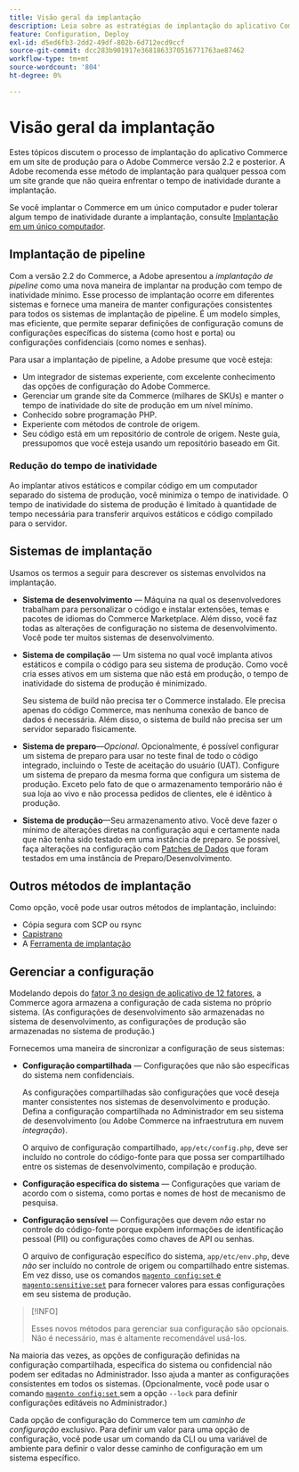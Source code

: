 ```yaml
---
title: Visão geral da implantação
description: Leia sobre as estratégias de implantação do aplicativo Commerce.
feature: Configuration, Deploy
exl-id: d5ed6fb3-2dd2-49df-802b-6d712ecd9ccf
source-git-commit: dcc283b901917e3681863370516771763ae87462
workflow-type: tm+mt
source-wordcount: '804'
ht-degree: 0%

---
```


# Visão geral da implantação

Estes tópicos discutem o processo de implantação do aplicativo Commerce em um site de produção para o Adobe Commerce versão 2.2 e posterior. A Adobe recomenda esse método de implantação para qualquer pessoa com um site grande que não queira enfrentar o tempo de inatividade durante a implantação.

Se você implantar o Commerce em um único computador e puder tolerar algum tempo de inatividade durante a implantação, consulte [Implantação em um único computador](../deployment/single-machine.md).

## Implantação de pipeline

Com a versão 2.2 do Commerce, a Adobe apresentou a _implantação de pipeline_ como uma nova maneira de implantar na produção com tempo de inatividade mínimo. Esse processo de implantação ocorre em diferentes sistemas e fornece uma maneira de manter configurações consistentes para todos os sistemas de implantação de pipeline. É um modelo simples, mas eficiente, que permite separar definições de configuração comuns de configurações específicas do sistema (como host e porta) ou configurações confidenciais (como nomes e senhas).

Para usar a implantação de pipeline, a Adobe presume que você esteja:

- Um integrador de sistemas experiente, com excelente conhecimento das opções de configuração do Adobe Commerce.
- Gerenciar um grande site da Commerce (milhares de SKUs) e manter o tempo de inatividade do site de produção em um nível mínimo.
- Conhecido sobre programação PHP.
- Experiente com métodos de controle de origem.
- Seu código está em um repositório de controle de origem. Neste guia, pressupomos que você esteja usando um repositório baseado em Git.

### Redução do tempo de inatividade

Ao implantar ativos estáticos e compilar código em um computador separado do sistema de produção, você minimiza o tempo de inatividade. O tempo de inatividade do sistema de produção é limitado à quantidade de tempo necessária para transferir arquivos estáticos e código compilado para o servidor.

## Sistemas de implantação

Usamos os termos a seguir para descrever os sistemas envolvidos na implantação.

- **Sistema de desenvolvimento** — Máquina na qual os desenvolvedores trabalham para personalizar o código e instalar extensões, temas e pacotes de idiomas do Commerce Marketplace. Além disso, você faz todas as alterações de configuração no sistema de desenvolvimento. Você pode ter muitos sistemas de desenvolvimento.

- **Sistema de compilação** — Um sistema no qual você implanta ativos estáticos e compila o código para seu sistema de produção. Como você cria esses ativos em um sistema que não está em produção, o tempo de inatividade do sistema de produção é minimizado.

  Seu sistema de build não precisa ter o Commerce instalado. Ele precisa apenas do código Commerce, mas nenhuma conexão de banco de dados é necessária. Além disso, o sistema de build não precisa ser um servidor separado fisicamente.

- **Sistema de preparo**—_Opcional_. Opcionalmente, é possível configurar um sistema de preparo para usar no teste final de todo o código integrado, incluindo o Teste de aceitação do usuário (UAT). Configure um sistema de preparo da mesma forma que configura um sistema de produção. Exceto pelo fato de que o armazenamento temporário não é sua loja ao vivo e não processa pedidos de clientes, ele é idêntico à produção.

- **Sistema de produção**—Seu armazenamento ativo. Você deve fazer o mínimo de alterações diretas na configuração aqui e certamente nada que não tenha sido testado em uma instância de preparo. Se possível, faça alterações na configuração com [Patches de Dados](https://developer.adobe.com/commerce/php/development/components/declarative-schema/patches/) que foram testados em uma instância de Preparo/Desenvolvimento.

## Outros métodos de implantação

Como opção, você pode usar outros métodos de implantação, incluindo:

- Cópia segura com SCP ou rsync
- [Capistrano](https://capistranorb.com/documentation/overview/what-is-capistrano)
- A [Ferramenta de implantação](https://deployer.org/)

## Gerenciar a configuração

Modelando depois do [fator 3 no design de aplicativo de 12 fatores](https://12factor.net/config), a Commerce agora armazena a configuração de cada sistema no próprio sistema. (As configurações de desenvolvimento são armazenadas no sistema de desenvolvimento, as configurações de produção são armazenadas no sistema de produção.)

Fornecemos uma maneira de sincronizar a configuração de seus sistemas:

- **Configuração compartilhada** — Configurações que não são específicas do sistema nem confidenciais.

  As configurações compartilhadas são configurações que você deseja manter consistentes nos sistemas de desenvolvimento e produção. Defina a configuração compartilhada no Administrador em seu sistema de desenvolvimento (ou Adobe Commerce na infraestrutura em nuvem _integração_).

  O arquivo de configuração compartilhado, `app/etc/config.php`, deve ser incluído no controle do código-fonte para que possa ser compartilhado entre os sistemas de desenvolvimento, compilação e produção.

- **Configuração específica do sistema** — Configurações que variam de acordo com o sistema, como portas e nomes de host de mecanismo de pesquisa.

- **Configuração sensível** — Configurações que devem _não_ estar no controle do código-fonte porque expõem informações de identificação pessoal (PII) ou configurações como chaves de API ou senhas.

  O arquivo de configuração específico do sistema, `app/etc/env.php`, deve _não_ ser incluído no controle de origem ou compartilhado entre sistemas. Em vez disso, use os comandos [`magento config:set` e `magento:sensitive:set`](../cli/set-configuration-values.md) para fornecer valores para essas configurações em seu sistema de produção.

>[!INFO]
>
>Esses novos métodos para gerenciar sua configuração são opcionais. Não é necessário, mas é altamente recomendável usá-los.

Na maioria das vezes, as opções de configuração definidas na configuração compartilhada, específica do sistema ou confidencial não podem ser editadas no Administrador. Isso ajuda a manter as configurações consistentes em todos os sistemas. (Opcionalmente, você pode usar o comando [`magento config:set` ](../cli/set-configuration-values.md) sem a opção `--lock` para definir configurações editáveis no Administrador.)

Cada opção de configuração do Commerce tem um _caminho de configuração_ exclusivo. Para definir um valor para uma opção de configuração, você pode usar um comando da CLI ou uma variável de ambiente para definir o valor desse caminho de configuração em um sistema específico.
